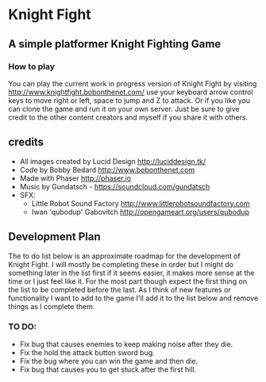 # Knight Fight
## A simple platformer Knight Fighting Game

### How to play
You can play the current work in progress version of Knight Fight by visiting http://www.knightfight.bobonthenet.com/ use your keyboard arrow control keys to move right or left, space to jump and Z to attack.  Or if you like you can clone the game and run it on your own server.  Just be sure to give credit to the other content creators and myself if you share it with others.

## credits
* All images created by Lucid Design http://luciddesign.tk/
* Code by Bobby Bedard http://www.bobonthenet.com
* Made with Phaser http://phaser.io
* Music by Gundatsch - https://soundcloud.com/gundatsch
* SFX:
  * Little Robot Sound Factory http://www.littlerobotsoundfactory.com
  * Iwan 'qubodup' Gabovitch http://opengameart.org/users/qubodup

## Development Plan
The to do list below is an approximate roadmap for the development of Knight Fight.  I will mostly be completing these in order but I might do something later in the list first if it seems easier, it makes more sense at the time or I just feel like it.  For the most part though expect the first thing on the list to be completed before the last.  As I think of new features or functionality I want to add to the game I'll add it to the list below and remove things as I complete them.

### TO DO:
* Fix bug that causes enemies to keep making noise after they die.
* Fix the hold the attack button sword bug.
* Fix the bug where you can win the game and then die.
* Fix bug that causes you to get stuck after the first hill.
